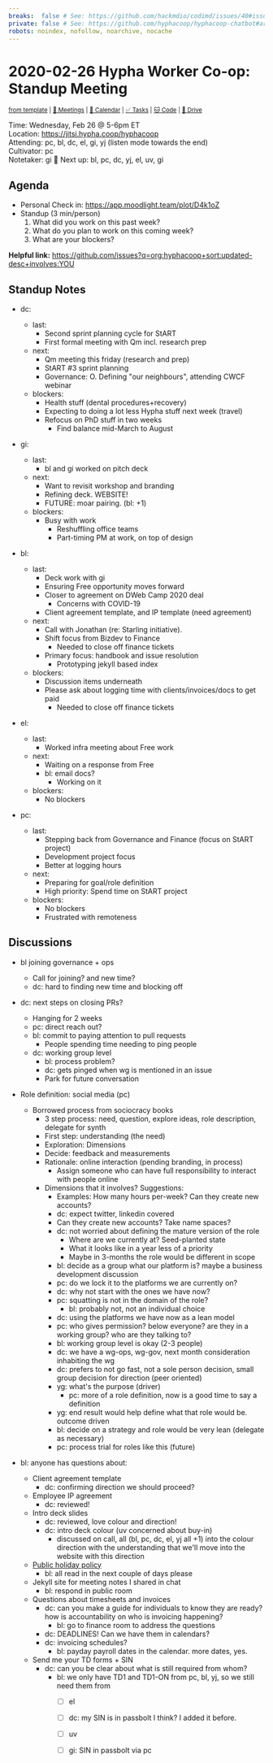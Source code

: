 ```yaml
---
breaks:  false # See: https://github.com/hackmdio/codimd/issues/40#issuecomment-172927690
private: false # See: https://github.com/hyphacoop/hyphacoop-chatbot#archive
robots: noindex, nofollow, noarchive, nocache
---
```

# 2020-02-26 Hypha Worker Co-op: Standup Meeting

<sup>[from template][standup-template] | [:notebook: Meetings][meetings] | [:date: Calendar][calendar] | [:white_check_mark: Tasks][tasks] | [:cat: Code][gh] | [:open_file_folder: Drive][gdrive]</sup>

Time:       Wednesday, Feb 26 @ 5-6pm ET  
Location:   https://jitsi.hypha.coop/hyphacoop  
Attending:  pc, bl, dc, el, gi, yj (listen mode towards the end)  
Cultivator: pc  
Notetaker:  gi :raising_hand: Next up: bl, pc, dc, yj, el, uv, gi

## Agenda

- Personal Check in: https://app.moodlight.team/plot/D4k1oZ
- Standup (3 min/person)
  1. What did you work on this past week?
  2. What do you plan to work on this coming week?
  3. What are your blockers?
  
**Helpful link:** https://github.com/issues?q=org:hyphacoop+sort:updated-desc+involves:YOU

## Standup Notes

- dc:
    - last: 
        - Second sprint planning cycle for StART
        - First formal meeting with Qm incl. research prep
    - next: 
        - Qm meeting this friday (research and prep)
        - StART #3 sprint planning
        - Governance: O. Defining "our neighbours", attending CWCF webinar
    - blockers: 
        - Health stuff (dental procedures+recovery)
        - Expecting to doing a lot less Hypha stuff next week (travel)
        - Refocus on PhD stuff in two weeks
            - Find balance mid-March to August
- gi: 
    - last:
        - bl and gi worked on pitch deck
    - next: 
        - Want to revisit workshop and branding
        - Refining deck. WEBSITE!
        - FUTURE: moar pairing. (bl: +1)
    - blockers:
        - Busy with work
            - Reshuffling office teams
            - Part-timing PM at work, on top of design
- bl: 
    - last:
        - Deck work with gi
        - Ensuring Free opportunity moves forward
        - Closer to agreement on DWeb Camp 2020 deal
            - Concerns with COVID-19
        - Client agreement template, and IP template (need agreement)
    - next: 
        - Call with Jonathan (re: Starling initiative).
        - Shift focus from Bizdev to Finance
            - Needed to close off finance tickets
        - Primary focus: handbook and issue resolution
            - Prototyping jekyll based index
    - blockers:
        - Discussion items underneath
        - Please ask about logging time with clients/invoices/docs to get paid
            - Needed to close off finance tickets
- el: 
    - last:
        - Worked infra meeting about Free work
    - next:
        - Waiting on a response from Free
        - bl: email docs?
            - Working on it
    - blockers:
        - No blockers

- pc: 
    - last: 
        - Stepping back from Governance and Finance (focus on StART project)
        - Development project focus
        - Better at logging hours
    - next:
        - Preparing for goal/role definition
        - High priority: Spend time on StART project
    - blockers:
        - No blockers
        - Frustrated with remoteness


## Discussions

- bl joining governance + ops
    - Call for joining? and new time?
    - dc: hard to finding new time and blocking off
- dc: next steps on closing PRs?
    - Hanging for 2 weeks
    - pc: direct reach out?
    - bl: commit to paying attention to pull requests
        - People spending time needing to ping people
    - dc: working group level
        - bl: process problem?
        - dc: gets pinged when wg is mentioned in an issue
        - Park for future conversation

- Role definition: social media (pc)
    - Borrowed process from sociocracy books
        - 3 step process: need, question, explore ideas, role description, delegate for synth
        - First step: understanding (the need)
        - Exploration: Dimensions
        - Decide: feedback and measurements
        - Rationale: online interaction (pending branding, in process)
            - Assign someone who can have full responsibility to interact with people online
        - Dimensions that it involves? Suggestions:
            - Examples: How many hours per-week? Can they create new accounts?
            - dc: expect twitter, linkedin covered
            - Can they create new accounts? Take name spaces?
            - dc: not worried about defining the mature version of the role
                - Where are we currently at? Seed-planted state
                - What it looks like in a year less of a priority
                - Maybe in 3-months the role would be different in scope
            - bl: decide as a group what our platform is? maybe a business development discussion
            - pc: do we lock it to the platforms we are currently on?
            - dc: why not start with the ones we have now?
            - pc: squatting is not in the domain of the role?
                - bl: probably not, not an individual choice
            - dc: using the platforms we have now as a lean model
            - pc: who gives permission? below everyone? are they in a working group? who are they talking to?
            - bl: working group level is okay (2-3 people)
            - dc: we have a wg-ops, wg-gov, next month consideration inhabiting the wg
            - dc: prefers to not go fast, not a sole person decision, small group decision for direction (peer oriented)
            - yg: what's the purpose (driver)
                - pc: more of a role definition, now is a good time to say a definition
            - yg: end result would help define what that role would be. outcome driven
            - bl: decide on a strategy and role would be very lean (delegate as necessary)
            - pc: process trial for roles like this (future)

- bl: anyone has questions about:
    - Client agreement template
        - dc: confirming direction we should proceed?
    - Employee IP agreement
        - dc: reviewed!
    - Intro deck slides
        - dc: reviewed, love colour and direction!
        - dc: intro deck colour (uv concerned about buy-in)
            - discussed on call, all (bl, pc, dc, el, yj all +1) into the colour direction with the understanding that we'll move into the website with this direction
    - [Public holiday policy](https://github.com/hyphacoop/organizing/issues/156#issuecomment-591363595)
        - bl: all read in the next couple of days please
    - Jekyll site for meeting notes I shared in chat
        - bl: respond in public room
    - Questions about timesheets and invoices
        - dc: can you make a guide for individuals to know they are ready? how is accountability on who is invoicing happening?
            - bl: go to finance room to address the questions
        - dc: DEADLINES! Can we have them in calendars?
        - dc: invoicing schedules?
            - bl: payday payroll dates in the calendar. more dates, yes.
    - Send me your TD forms + SIN
        - dc: can you be clear about what is still required from whom?
            - bl: we only have TD1 and TD1-ON from pc, bl, yj, so we still need them from
                - [ ] el
                - [ ] dc: my SIN is in passbolt I think? I added it before.
                - [ ] uv
                - [ ] gi: SIN in passbolt via pc


<!-- Links: Important -->
[standup-template]: https://link.hypha.coop/standup-template
[meetings]: https://link.hypha.coop/meetings
[calendar]: https://link.hypha.coop/calendar
[tasks]:    https://link.hypha.coop/tasks
[gh]:       https://link.hypha.coop/gh
[gdrive]:   https://link.hypha.coop/gdrive
